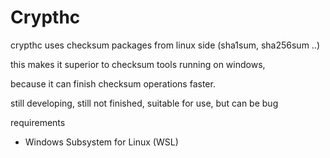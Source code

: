 # Crypthc

crypthc uses checksum packages from linux side (sha1sum, sha256sum ..)

this makes it superior to checksum tools running on windows,

because it can finish checksum operations faster.

still developing, still not finished, suitable for use, but can be bug

requirements
- Windows Subsystem for Linux (WSL)
